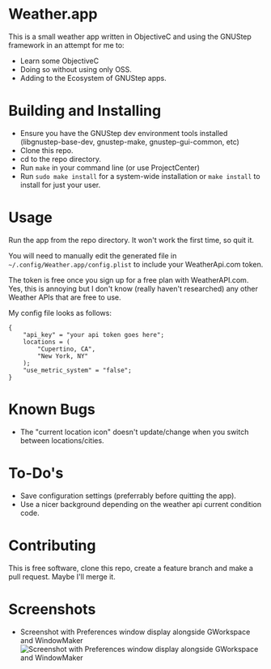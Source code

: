 # Weather.app

This is a small weather app written in ObjectiveC and using the GNUStep framework in an attempt for me to:
* Learn some ObjectiveC
* Doing so without using only OSS.
* Adding to the Ecosystem of GNUStep apps. 

# Building and Installing

* Ensure you have the GNUStep dev environment tools installed (libgnustep-base-dev, gnustep-make, gnustep-gui-common, etc)
* Clone this repo.
* cd to the repo directory.
* Run `make` in your command line (or use ProjectCenter)
* Run `sudo make install` for a system-wide installation or `make install` to install for just your user.

# Usage
Run the app from the repo directory.   It won't work the first time, so quit it.

You will need to manually edit the generated file in `~/.config/Weather.app/config.plist` to include your WeatherApi.com token. 

The token is free once you sign up for a free plan with WeatherAPI.com.  Yes, this is annoying but I don't know (really haven't researched) any other Weather APIs that are free to use.

My config file looks as follows:
```
{
    "api_key" = "your api token goes here";
    locations = (
        "Cupertino, CA",
        "New York, NY"
    );
    "use_metric_system" = "false";
}
```

# Known Bugs
* The "current location icon" doesn't update/change when you switch between locations/cities.

# To-Do's
* Save configuration settings (preferrably before quitting the app).
* Use a nicer background depending on the weather api current condition code.

# Contributing
This is free software, clone this repo, create a feature branch and make a pull request. Maybe I'll merge it.

# Screenshots
* Screenshot with Preferences window display alongside GWorkspace and WindowMaker
![Screenshot with Preferences window display alongside GWorkspace and WindowMaker](https://github.com/paulodelgado/Weather.app/blob/master/GitHub/Weather.app%20with%20GWorkspace.png?raw=true)
